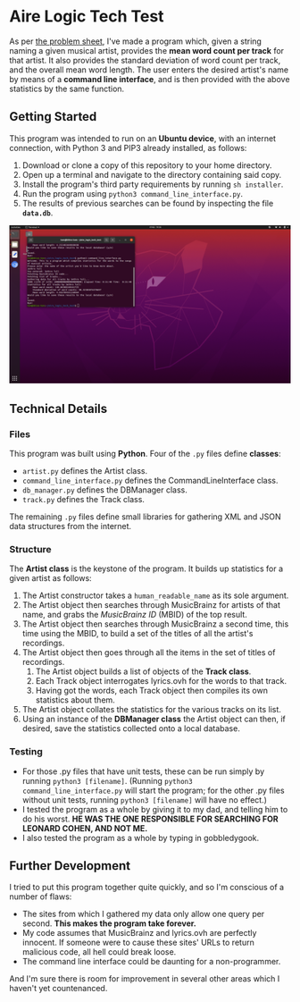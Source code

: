 # Aire Logic Tech Test

As per [the problem sheet](problem_sheet.pdf), I've made a program which, given a string naming a given musical artist, provides the **mean word count per track** for that artist. It also provides the standard deviation of word count per track, and the overall mean word length. The user enters the desired artist's name by means of a **command line interface**, and is then provided with the above statistics by the same function.

## Getting Started

This program was intended to run on an **Ubuntu device**, with an internet connection, with Python 3 and PIP3 already installed, as follows:

1. Download or clone a copy of this repository to your home directory.
1. Open up a terminal and navigate to the directory containing said copy.
1. Install the program's third party requirements by running `sh installer`.
1. Run the program using `python3 command_line_interface.py`.
1. The results of previous searches can be found by inspecting the file **`data.db`**.

![What the CLI should look like](intended_cli.png)

## Technical Details

### Files

This program was built using **Python**. Four of the `.py` files define **classes**:

* `artist.py` defines the Artist class.
* `command_line_interface.py` defines the CommandLineInterface class.
* `db_manager.py` defines the DBManager class.
* `track.py` defines the Track class.

The remaining `.py` files define small libraries for gathering XML and JSON data structures from the internet.

### Structure

The **Artist class** is the keystone of the program. It builds up statistics for a given artist as follows:

1. The Artist constructor takes a `human_readable_name` as its sole argument.
1. The Artist object then searches through MusicBrainz for artists of that name, and grabs the *MusicBrainz ID* (MBID) of the top result.
1. The Artist object then searches through MusicBrainz a second time, this time using the MBID, to build a set of the titles of all the artist's recordings.
1. The Artist object then goes through all the items in the set of titles of recordings.
    1. The Artist object builds a list of objects of the **Track class**.
    1. Each Track object interrogates lyrics.ovh for the words to that track.
    1. Having got the words, each Track object then compiles its own statistics about them.
1. The Artist object collates the statistics for the various tracks on its list.
1. Using an instance of the **DBManager class** the Artist object can then, if desired, save the statistics collected onto a local database.

### Testing

* For those .py files that have unit tests, these can be run simply by running `python3 [filename]`. (Running `python3 command_line_interface.py` will start the program; for the other .py files without unit tests, running `python3 [filename]` will have no effect.)
* I tested the program as a whole by giving it to my dad, and telling him to do his worst. **HE WAS THE ONE RESPONSIBLE FOR SEARCHING FOR LEONARD COHEN, AND NOT ME.**
* I also tested the program as a whole by typing in gobbledygook.

## Further Development

I tried to put this program together quite quickly, and so I'm conscious of a number of flaws:

* The sites from which I gathered my data only allow one query per second. **This makes the program take forever.**
* My code assumes that MusicBrainz and lyrics.ovh are perfectly innocent. If someone were to cause these sites' URLs to return malicious code, all hell could break loose.
* The command line interface could be daunting for a non-programmer.

And I'm sure there is room for improvement in several other areas which I haven't yet countenanced.
